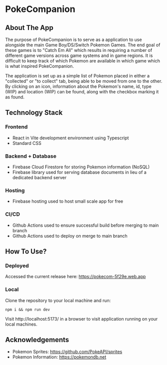 <h1>PokeCompanion</h1>

<h2>About The App</h2>

The purpose of PokeCompanion is to serve as a application to use alongside the main Game Boy/DS/Switch Pokemon Games. The end goal of these games is to "Catch Em All" which results in requiring a number of different game versions across game systems and in game regions. It is difficult to keep track of which Pokemon are available in which game which is what inspired PokeCompanion.

The application is set up as a simple list of Pokemon placed in either a "collected" or "to collect" tab, being able to be moved from one to the other. By clicking on an icon, information about the Pokemon's name, id, type (WIP) and location (WIP) can be found, along with the checkbox marking it as found. 

<h2>Technology Stack</h2>

<h3>Frontend</h3>

- React in Vite development environment using Typescript
- Standard CSS

<h3>Backend + Database</h3>

- Firebase Cloud Firestore for storing Pokemon information (NoSQL)
- Firebase library used for serving database documents in lieu of a dedicated backend server

<h3>Hosting</h3>

- Firebase hosting used to host small scale app for free

<h3>CI/CD</h3>

- Github Actions used to ensure successful build before merging to main branch
- Github Actions used to deploy on merge to main branch

<h2>How To Use?</h2>

<h3>Deployed</h3>

Accessed the current release here: https://pokecom-5f29e.web.app

<h3>Local</h3>

Clone the repository to your local machine and run:

```shell
npm i && npm run dev
```

Visit http://localhost:5173/ in a browser to visit application running on your local machines.

<h2>Acknowledgements</h2>

- Pokemon Sprites: https://github.com/PokeAPI/sprites
- Pokemon Information: https://pokemondb.net



